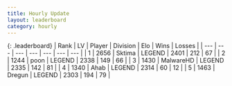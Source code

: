 ```yaml
---
title: Hourly Update
layout: leaderboard
category: hourly
---
```


{: .leaderboard}
| Rank | LV | Player | Division | Elo | Wins | Losses |
| --- | --- | --- | --- | --- | --- | --- |
| <span data-change="0">1</span> | 2656 | <span title="ID: 353063">Sktima</span> | LEGEND | <span data-change="0">2401</span> | <span data-change="0">212</span> | <span data-change="0">67</span> |
| <span data-change="1">2</span> | 1244 | <span title="ID: 540690">poon</span> | LEGEND | <span data-change="14">2338</span> | <span data-change="3">149</span> | <span data-change="0">66</span> |
| <span data-change="-1">3</span> | 1430 | <span title="ID: 261794">MalwareHD</span> | LEGEND | <span data-change="0">2335</span> | <span data-change="0">142</span> | <span data-change="0">81</span> |
| <span data-change="0">4</span> | 1340 | <span title="ID: 402846">Ahab</span> | LEGEND | <span data-change="0">2314</span> | <span data-change="0">60</span> | <span data-change="0">12</span> |
| <span data-change="0">5</span> | 1463 | <span title="ID: 337810">Dregun</span> | LEGEND | <span data-change="0">2303</span> | <span data-change="0">194</span> | <span data-change="0">79</span> |